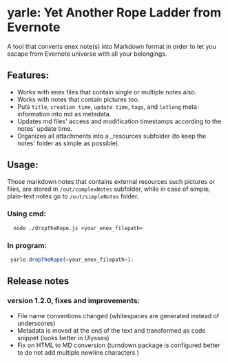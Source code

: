 

# yarle: Yet Another Rope Ladder from Evernote

A tool that converts enex note(s) into Markdown format in order to let you escape from Evernote universe with all your belongings.

## Features:

- Works with enex files that contain single or multiple notes also.
- Works with notes that contain pictures too.
- Puts `title`, `creation time`, `update time`, `tags`, and `latlong` meta-information into md as metadata.
- Updates md files' access and modification timestamps according to the notes' update time.
- Organizes all attachments into a _resources subfolder (to keep the notes' folder as simple as possible).

## Usage:

Those markdown notes that contains external resources such pictures or files, are stored in `/out/complexNotes` subfolder, while in case of simple, plain-text notes go to `/out/simpleNotes` folder.

### Using cmd: 
```shell
  node ./dropTheRope.js <your_enex_filepath>
```

### In program: 

```javascript
 yarle.dropTheRope(<your_enex_filepath>);
```

## Release notes

### version 1.2.0, fixes and improvements:

- File name conventions changed (whitespaces are generated instead of underscores)
- Metadata is moved at the end of the text and transformed as code snippet (looks better in Ulysses)
- Fix on HTML to MD conversion (turndown package is configured better to do not add multiple newline characters )
